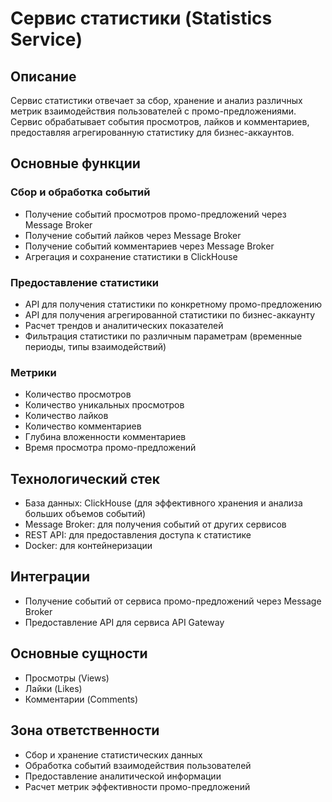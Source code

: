 # Сервис статистики (Statistics Service)

## Описание
Сервис статистики отвечает за сбор, хранение и анализ различных метрик взаимодействия пользователей с промо-предложениями. Сервис обрабатывает события просмотров, лайков и комментариев, предоставляя агрегированную статистику для бизнес-аккаунтов.

## Основные функции

### Сбор и обработка событий
- Получение событий просмотров промо-предложений через Message Broker
- Получение событий лайков через Message Broker
- Получение событий комментариев через Message Broker
- Агрегация и сохранение статистики в ClickHouse

### Предоставление статистики
- API для получения статистики по конкретному промо-предложению
- API для получения агрегированной статистики по бизнес-аккаунту
- Расчет трендов и аналитических показателей
- Фильтрация статистики по различным параметрам (временные периоды, типы взаимодействий)

### Метрики
- Количество просмотров
- Количество уникальных просмотров
- Количество лайков
- Количество комментариев
- Глубина вложенности комментариев
- Время просмотра промо-предложений

## Технологический стек
- База данных: ClickHouse (для эффективного хранения и анализа больших объемов событий)
- Message Broker: для получения событий от других сервисов
- REST API: для предоставления доступа к статистике
- Docker: для контейнеризации

## Интеграции
- Получение событий от сервиса промо-предложений через Message Broker
- Предоставление API для сервиса API Gateway

## Основные сущности
- Просмотры (Views)
- Лайки (Likes)
- Комментарии (Comments)

## Зона ответственности
- Сбор и хранение статистических данных
- Обработка событий взаимодействия пользователей
- Предоставление аналитической информации
- Расчет метрик эффективности промо-предложений

